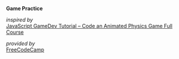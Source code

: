 __Game Practice__ 

*inspired by*\
[JavaScript GameDev Tutorial – Code an Animated Physics Game Full Course](https://www.youtube.com/watch?v=U34l-Xz5ynU)

*provided by*\
[FreeCodeCamp](https://www.freecodecamp.org/)
